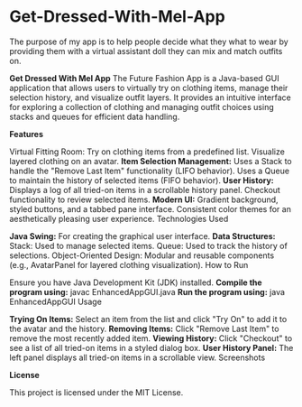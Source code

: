 # Get-Dressed-With-Mel-App
 The purpose of my app is to help people decide what they what to wear by providing them with a virtual assistant doll they can mix and match outfits on.

**Get Dressed With Mel App**
The Future Fashion App is a Java-based GUI application that allows users to virtually try on clothing items, manage their selection history, and visualize outfit layers. It provides an intuitive interface for exploring a collection of clothing and managing outfit choices using stacks and queues for efficient data handling.

**Features**

Virtual Fitting Room:
Try on clothing items from a predefined list.
Visualize layered clothing on an avatar.
**Item Selection Management:**
Uses a Stack to handle the "Remove Last Item" functionality (LIFO behavior).
Uses a Queue to maintain the history of selected items (FIFO behavior).
**User History:**
Displays a log of all tried-on items in a scrollable history panel.
Checkout functionality to review selected items.
**Modern UI:**
Gradient background, styled buttons, and a tabbed pane interface.
Consistent color themes for an aesthetically pleasing user experience.
Technologies Used

**Java Swing:** For creating the graphical user interface.
**Data Structures:**
Stack<String>: Used to manage selected items.
Queue<String>: Used to track the history of selections.
Object-Oriented Design: Modular and reusable components (e.g., AvatarPanel for layered clothing visualization).
How to Run

Ensure you have Java Development Kit (JDK) installed.
**Compile the program using:**
javac EnhancedAppGUI.java
**Run the program using:**
java EnhancedAppGUI
Usage

**Trying On Items:**
Select an item from the list and click "Try On" to add it to the avatar and the history.
**Removing Items:**
Click "Remove Last Item" to remove the most recently added item.
**Viewing History:**
Click "Checkout" to see a list of all tried-on items in a styled dialog box.
**User History Panel:**
The left panel displays all tried-on items in a scrollable view.
Screenshots

**License**

This project is licensed under the MIT License. 

